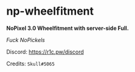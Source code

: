 # np-wheelfitment

**NoPixel 3.0 Wheelfitment with server-side Full.**

*Fuck NoPickels*

Discord: https://r1c.pw/discord

Credits: `Skull#5065`
<!-- <p align="center">
  <img alig src=""/>
</p> -->
